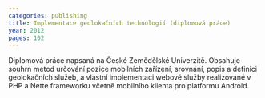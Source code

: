 ```yaml
---
categories: publishing
title: Implementace geolokačních technologií (diplomová práce)
year: 2012 
pages: 102
---
```

Diplomová práce napsaná na České Zemědělské Univerzitě.
Obsahuje souhrn metod určování pozice mobilních zařízení, srovnání, popis a definici geolokačních služeb, a vlastní implementaci webové služby realizované v PHP a Nette frameworku včetně mobilního klienta pro platformu Android.
